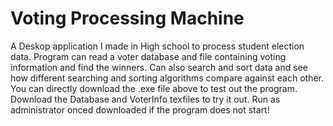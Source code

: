 # Voting Processing Machine
A Deskop application I made in High school to process student election data. Program can read a voter database and file containing voting information and find the winners. Can also search and sort data and see how different searching and sorting algorithms compare against each other. 
You can directly download the .exe file above to test out the program. Download the Database and VoterInfo texfiles to try it out. Run as administrator onced downloaded if the program does not start!
